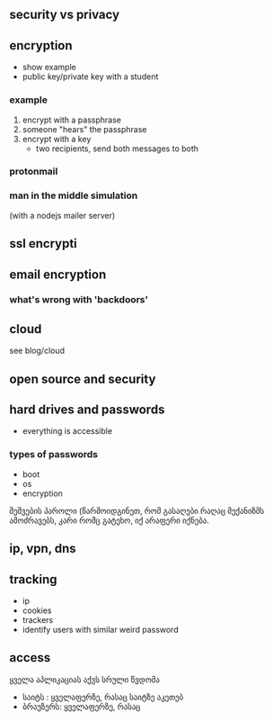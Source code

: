 ## security vs privacy

## encryption
- show example
- public key/private key with a student
### example
1) encrypt with a passphrase
2) someone "hears" the passphrase
3) encrypt with a key
	- two recipients, send both messages to both
### protonmail
### man in the middle simulation
(with a nodejs mailer server)
## ssl encrypti

## email encryption

### what's wrong with 'backdoors'

## cloud
see blog/cloud

## open source and security

## hard drives and passwords
- everything is accessible
### types of passwords
- boot
- os
- encryption

შეშვების პაროლი (წარმოიდგინეთ, რომ გასაღები რაღაც მექანიზმს ამოძრავებს, კარი რომც გატეხო, იქ არაფერი იქნება. 


## ip, vpn, dns

## tracking
- ip
- cookies
- trackers
- identify users with similar weird password

## access
ყველა აპლიკაციას აქვს სრული წვდომა 
- საიტს : ყველაფერზე, რასაც საიტზე აკეთებ
- ბრაუზერს: ყველაფერზე, რასაც 
